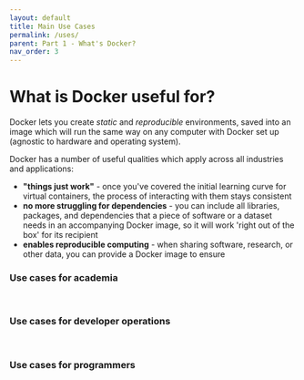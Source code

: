 ```yaml
---
layout: default
title: Main Use Cases
permalink: /uses/
parent: Part 1 - What's Docker?
nav_order: 3
---
```


# What is Docker useful for?

Docker lets you create *static* and *reproducible* environments, saved into an image which will run the same way on any computer with Docker set up (agnostic to hardware and operating system).

Docker has a number of useful qualities which apply across all industries and applications:

* **"things just work"** - once you've covered the initial learning curve for virtual containers, the process of interacting with them stays consistent
* **no more struggling for dependencies** - you can include all libraries, packages, and dependencies that a piece of software or a dataset needs in an accompanying Docker image, so it will work 'right out of the box' for its recipient
* **enables reproducible computing** - when sharing software, research, or other data, you can provide a Docker image to ensure 

### Use cases for academia


<br/>

### Use cases for developer operations

<br/>

### Use cases for programmers

<br/>

